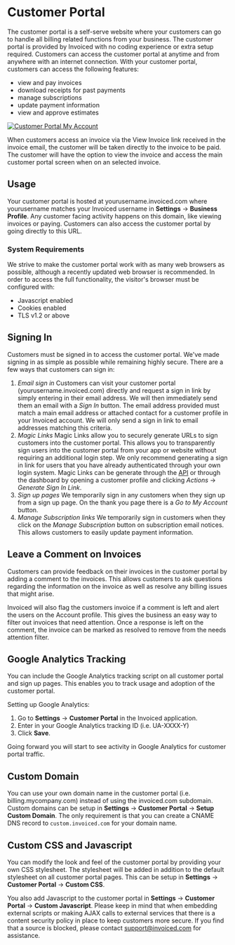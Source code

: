 # Customer Portal

The customer portal is a self-serve website where your customers can go to handle all billing related functions from your business. The customer portal is provided by Invoiced with no coding experience or extra setup required. Customers can access the customer portal at anytime and from anywhere with an internet connection. With your customer portal, customers can access the following features:

* view and pay invoices
* download receipts for past payments
* manage subscriptions
* update payment information
* view and approve estimates

[![Customer Portal My Account](/docs/img/billing-portal.png)](/docs/img/billing-portal.png)

When customers access an invoice via the View Invoice link received in the invoice email, the customer will be taken directly to the invoice to be paid. The customer will have the option to view the invoice and access the main customer portal screen when on an selected invoice. 

## Usage 

Your customer portal is hosted at yourusername.invoiced.com where yourusername matches your Invoiced username in **Settings** &rarr; **Business Profile**. Any customer facing activity happens on this domain, like viewing invoices or paying. Customers can also access the customer portal by going directly to this URL.

### System Requirements

We strive to make the customer portal work with as many web browsers as possible, although a recently updated web browser is recommended. In order to access the full functionality, the visitor's browser must be configured with:
* Javascript enabled
* Cookies enabled
* TLS v1.2 or above

## Signing In 

Customers must be signed in to access the customer portal. We've made signing in as simple as possible while remaining highly secure. There are a few ways that customers can sign in:

1. *Email sign in*
    Customers can visit your customer portal (yourusername.invoiced.com) directly and request a sign in link by simply entering in their email address. We will then immediately send them an email with a *Sign In* button.
    The email address provided must match a main email address or attached contact for a customer profile in your Invoiced account. We will only send a sign in link to email addresses matching this criteria.
2. *Magic Links*
    Magic Links allow you to securely generate URLs to sign customers into the customer portal. This allows you to transparently sign users into the customer portal from your app or website without requiring an additional login step. We only recommend generating a sign in link for users that you have already authenticated through your own login system.
    Magic Links can be generate through the [API](https://www.invoiced.com/resources/docs/dev/single-sign-on) or through the dashboard by opening a customer profile and clicking *Actions* &rarr; *Generate Sign In Link*.
3. *Sign up pages*
    We temporarily sign in any customers when they sign up from a sign up page. On the thank you page there is a *Go to My Account* button.
4. *Manage Subscription links*
    We temporarily sign in customers when they click on the *Manage Subscription* button on subscription email notices. This allows customers to easily update payment information.

## Leave a Comment on Invoices 

Customers can provide feedback on their invoices in the customer portal by adding a comment to the invoices. This allows customers to ask questions regarding the information on the invoice as well as resolve any billing issues that might arise. 

Invoiced will also flag the customers invoice if a comment is left and alert the users on the Account profile. This gives the business an easy way to filter out invoices that need attention. Once a response is left on the comment, the invoice can be marked as resolved to remove from the needs attention filter.

## Google Analytics Tracking

You can include the Google Analytics tracking script on all customer portal and sign up pages. This enables you to track usage and adoption of the customer portal.

Setting up Google Analytics:
1. Go to **Settings** &rarr; **Customer Portal** in the Invoiced application.
2. Enter in your Google Analytics tracking ID (i.e. UA-XXXX-Y)
3. Click **Save**.

Going forward you will start to see activity in Google Analytics for customer portal traffic.

## Custom Domain

You can use your own domain name in the customer portal (i.e. billing.mycompany.com) instead of using the invoiced.com subdomain. Custom domains can be setup in **Settings** &rarr; **Customer Portal** &rarr; **Setup Custom Domain**. The only requirement is that you can create a CNAME DNS record to `custom.invoiced.com` for your domain name.

## Custom CSS and Javascript

You can modify the look and feel of the customer portal by providing your own CSS stylesheet. The stylesheet will be added in addition to the default stylesheet on all customer portal pages. This can be setup in **Settings** &rarr; **Customer Portal** &rarr; **Custom CSS**.

You also add Javascript to the customer portal in **Settings** &rarr; **Customer Portal** &rarr; **Custom Javascript**. Please keep in mind that when embedding external scripts or making AJAX calls to external services that there is a content security policy in place to keep customers more secure. If you find that a source is blocked, please contact [support@invoiced.com](mailto:support@invoiced.com) for assistance.
